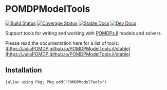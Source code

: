 # POMDPModelTools

[![Build Status](https://travis-ci.org/JuliaPOMDP/POMDPModelTools.jl.svg?branch=master)](https://travis-ci.org/JuliaPOMDP/POMDPModelTools.jl)
[![Coverage Status](https://coveralls.io/repos/github/JuliaPOMDP/POMDPModelTools.jl/badge.svg?branch=master)](https://coveralls.io/github/JuliaPOMDP/POMDPModelTools.jl?branch=master)
[![Stable Docs](https://img.shields.io/badge/docs-stable-blue.svg)](https://JuliaPOMDP.github.io/POMDPModelTools.jl/stable)
[![Dev Docs](https://img.shields.io/badge/docs-dev-blue.svg)](https://JuliaPOMDP.github.io/POMDPModelTools.jl/dev)

Support tools for writing and working with [POMDPs.jl](github.com/JuliaPOMDP/POMDPs.jl) models and solvers.

Please read the documentation here for a list of tools: [https://JuliaPOMDP.github.io/POMDPModelTools.jl/stable](https://JuliaPOMDP.github.io/POMDPModelTools.jl/stable)

## Installation

```julia-repl
julia> using Pkg; Pkg.add("POMDPModelTools")
```
